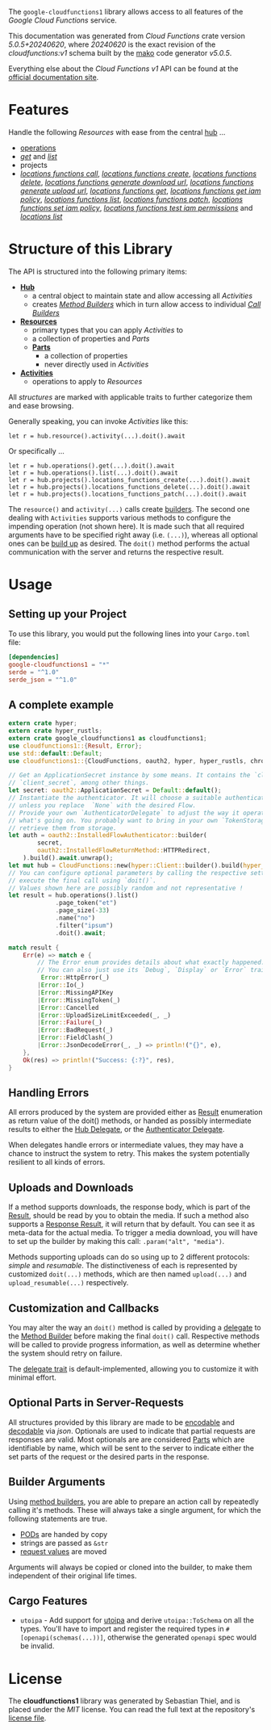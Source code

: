 <!---
DO NOT EDIT !
This file was generated automatically from 'src/generator/templates/api/README.md.mako'
DO NOT EDIT !
-->
The `google-cloudfunctions1` library allows access to all features of the *Google Cloud Functions* service.

This documentation was generated from *Cloud Functions* crate version *5.0.5+20240620*, where *20240620* is the exact revision of the *cloudfunctions:v1* schema built by the [mako](http://www.makotemplates.org/) code generator *v5.0.5*.

Everything else about the *Cloud Functions* *v1* API can be found at the
[official documentation site](https://cloud.google.com/functions).
# Features

Handle the following *Resources* with ease from the central [hub](https://docs.rs/google-cloudfunctions1/5.0.5+20240620/google_cloudfunctions1/CloudFunctions) ... 

* [operations](https://docs.rs/google-cloudfunctions1/5.0.5+20240620/google_cloudfunctions1/api::Operation)
 * [*get*](https://docs.rs/google-cloudfunctions1/5.0.5+20240620/google_cloudfunctions1/api::OperationGetCall) and [*list*](https://docs.rs/google-cloudfunctions1/5.0.5+20240620/google_cloudfunctions1/api::OperationListCall)
* projects
 * [*locations functions call*](https://docs.rs/google-cloudfunctions1/5.0.5+20240620/google_cloudfunctions1/api::ProjectLocationFunctionCallCall), [*locations functions create*](https://docs.rs/google-cloudfunctions1/5.0.5+20240620/google_cloudfunctions1/api::ProjectLocationFunctionCreateCall), [*locations functions delete*](https://docs.rs/google-cloudfunctions1/5.0.5+20240620/google_cloudfunctions1/api::ProjectLocationFunctionDeleteCall), [*locations functions generate download url*](https://docs.rs/google-cloudfunctions1/5.0.5+20240620/google_cloudfunctions1/api::ProjectLocationFunctionGenerateDownloadUrlCall), [*locations functions generate upload url*](https://docs.rs/google-cloudfunctions1/5.0.5+20240620/google_cloudfunctions1/api::ProjectLocationFunctionGenerateUploadUrlCall), [*locations functions get*](https://docs.rs/google-cloudfunctions1/5.0.5+20240620/google_cloudfunctions1/api::ProjectLocationFunctionGetCall), [*locations functions get iam policy*](https://docs.rs/google-cloudfunctions1/5.0.5+20240620/google_cloudfunctions1/api::ProjectLocationFunctionGetIamPolicyCall), [*locations functions list*](https://docs.rs/google-cloudfunctions1/5.0.5+20240620/google_cloudfunctions1/api::ProjectLocationFunctionListCall), [*locations functions patch*](https://docs.rs/google-cloudfunctions1/5.0.5+20240620/google_cloudfunctions1/api::ProjectLocationFunctionPatchCall), [*locations functions set iam policy*](https://docs.rs/google-cloudfunctions1/5.0.5+20240620/google_cloudfunctions1/api::ProjectLocationFunctionSetIamPolicyCall), [*locations functions test iam permissions*](https://docs.rs/google-cloudfunctions1/5.0.5+20240620/google_cloudfunctions1/api::ProjectLocationFunctionTestIamPermissionCall) and [*locations list*](https://docs.rs/google-cloudfunctions1/5.0.5+20240620/google_cloudfunctions1/api::ProjectLocationListCall)




# Structure of this Library

The API is structured into the following primary items:

* **[Hub](https://docs.rs/google-cloudfunctions1/5.0.5+20240620/google_cloudfunctions1/CloudFunctions)**
    * a central object to maintain state and allow accessing all *Activities*
    * creates [*Method Builders*](https://docs.rs/google-cloudfunctions1/5.0.5+20240620/google_cloudfunctions1/client::MethodsBuilder) which in turn
      allow access to individual [*Call Builders*](https://docs.rs/google-cloudfunctions1/5.0.5+20240620/google_cloudfunctions1/client::CallBuilder)
* **[Resources](https://docs.rs/google-cloudfunctions1/5.0.5+20240620/google_cloudfunctions1/client::Resource)**
    * primary types that you can apply *Activities* to
    * a collection of properties and *Parts*
    * **[Parts](https://docs.rs/google-cloudfunctions1/5.0.5+20240620/google_cloudfunctions1/client::Part)**
        * a collection of properties
        * never directly used in *Activities*
* **[Activities](https://docs.rs/google-cloudfunctions1/5.0.5+20240620/google_cloudfunctions1/client::CallBuilder)**
    * operations to apply to *Resources*

All *structures* are marked with applicable traits to further categorize them and ease browsing.

Generally speaking, you can invoke *Activities* like this:

```Rust,ignore
let r = hub.resource().activity(...).doit().await
```

Or specifically ...

```ignore
let r = hub.operations().get(...).doit().await
let r = hub.operations().list(...).doit().await
let r = hub.projects().locations_functions_create(...).doit().await
let r = hub.projects().locations_functions_delete(...).doit().await
let r = hub.projects().locations_functions_patch(...).doit().await
```

The `resource()` and `activity(...)` calls create [builders][builder-pattern]. The second one dealing with `Activities` 
supports various methods to configure the impending operation (not shown here). It is made such that all required arguments have to be 
specified right away (i.e. `(...)`), whereas all optional ones can be [build up][builder-pattern] as desired.
The `doit()` method performs the actual communication with the server and returns the respective result.

# Usage

## Setting up your Project

To use this library, you would put the following lines into your `Cargo.toml` file:

```toml
[dependencies]
google-cloudfunctions1 = "*"
serde = "^1.0"
serde_json = "^1.0"
```

## A complete example

```Rust
extern crate hyper;
extern crate hyper_rustls;
extern crate google_cloudfunctions1 as cloudfunctions1;
use cloudfunctions1::{Result, Error};
use std::default::Default;
use cloudfunctions1::{CloudFunctions, oauth2, hyper, hyper_rustls, chrono, FieldMask};

// Get an ApplicationSecret instance by some means. It contains the `client_id` and 
// `client_secret`, among other things.
let secret: oauth2::ApplicationSecret = Default::default();
// Instantiate the authenticator. It will choose a suitable authentication flow for you, 
// unless you replace  `None` with the desired Flow.
// Provide your own `AuthenticatorDelegate` to adjust the way it operates and get feedback about 
// what's going on. You probably want to bring in your own `TokenStorage` to persist tokens and
// retrieve them from storage.
let auth = oauth2::InstalledFlowAuthenticator::builder(
        secret,
        oauth2::InstalledFlowReturnMethod::HTTPRedirect,
    ).build().await.unwrap();
let mut hub = CloudFunctions::new(hyper::Client::builder().build(hyper_rustls::HttpsConnectorBuilder::new().with_native_roots().unwrap().https_or_http().enable_http1().build()), auth);
// You can configure optional parameters by calling the respective setters at will, and
// execute the final call using `doit()`.
// Values shown here are possibly random and not representative !
let result = hub.operations().list()
             .page_token("et")
             .page_size(-33)
             .name("no")
             .filter("ipsum")
             .doit().await;

match result {
    Err(e) => match e {
        // The Error enum provides details about what exactly happened.
        // You can also just use its `Debug`, `Display` or `Error` traits
         Error::HttpError(_)
        |Error::Io(_)
        |Error::MissingAPIKey
        |Error::MissingToken(_)
        |Error::Cancelled
        |Error::UploadSizeLimitExceeded(_, _)
        |Error::Failure(_)
        |Error::BadRequest(_)
        |Error::FieldClash(_)
        |Error::JsonDecodeError(_, _) => println!("{}", e),
    },
    Ok(res) => println!("Success: {:?}", res),
}

```
## Handling Errors

All errors produced by the system are provided either as [Result](https://docs.rs/google-cloudfunctions1/5.0.5+20240620/google_cloudfunctions1/client::Result) enumeration as return value of
the doit() methods, or handed as possibly intermediate results to either the 
[Hub Delegate](https://docs.rs/google-cloudfunctions1/5.0.5+20240620/google_cloudfunctions1/client::Delegate), or the [Authenticator Delegate](https://docs.rs/yup-oauth2/*/yup_oauth2/trait.AuthenticatorDelegate.html).

When delegates handle errors or intermediate values, they may have a chance to instruct the system to retry. This 
makes the system potentially resilient to all kinds of errors.

## Uploads and Downloads
If a method supports downloads, the response body, which is part of the [Result](https://docs.rs/google-cloudfunctions1/5.0.5+20240620/google_cloudfunctions1/client::Result), should be
read by you to obtain the media.
If such a method also supports a [Response Result](https://docs.rs/google-cloudfunctions1/5.0.5+20240620/google_cloudfunctions1/client::ResponseResult), it will return that by default.
You can see it as meta-data for the actual media. To trigger a media download, you will have to set up the builder by making
this call: `.param("alt", "media")`.

Methods supporting uploads can do so using up to 2 different protocols: 
*simple* and *resumable*. The distinctiveness of each is represented by customized 
`doit(...)` methods, which are then named `upload(...)` and `upload_resumable(...)` respectively.

## Customization and Callbacks

You may alter the way an `doit()` method is called by providing a [delegate](https://docs.rs/google-cloudfunctions1/5.0.5+20240620/google_cloudfunctions1/client::Delegate) to the 
[Method Builder](https://docs.rs/google-cloudfunctions1/5.0.5+20240620/google_cloudfunctions1/client::CallBuilder) before making the final `doit()` call. 
Respective methods will be called to provide progress information, as well as determine whether the system should 
retry on failure.

The [delegate trait](https://docs.rs/google-cloudfunctions1/5.0.5+20240620/google_cloudfunctions1/client::Delegate) is default-implemented, allowing you to customize it with minimal effort.

## Optional Parts in Server-Requests

All structures provided by this library are made to be [encodable](https://docs.rs/google-cloudfunctions1/5.0.5+20240620/google_cloudfunctions1/client::RequestValue) and 
[decodable](https://docs.rs/google-cloudfunctions1/5.0.5+20240620/google_cloudfunctions1/client::ResponseResult) via *json*. Optionals are used to indicate that partial requests are responses 
are valid.
Most optionals are are considered [Parts](https://docs.rs/google-cloudfunctions1/5.0.5+20240620/google_cloudfunctions1/client::Part) which are identifiable by name, which will be sent to 
the server to indicate either the set parts of the request or the desired parts in the response.

## Builder Arguments

Using [method builders](https://docs.rs/google-cloudfunctions1/5.0.5+20240620/google_cloudfunctions1/client::CallBuilder), you are able to prepare an action call by repeatedly calling it's methods.
These will always take a single argument, for which the following statements are true.

* [PODs][wiki-pod] are handed by copy
* strings are passed as `&str`
* [request values](https://docs.rs/google-cloudfunctions1/5.0.5+20240620/google_cloudfunctions1/client::RequestValue) are moved

Arguments will always be copied or cloned into the builder, to make them independent of their original life times.

[wiki-pod]: http://en.wikipedia.org/wiki/Plain_old_data_structure
[builder-pattern]: http://en.wikipedia.org/wiki/Builder_pattern
[google-go-api]: https://github.com/google/google-api-go-client

## Cargo Features

* `utoipa` - Add support for [utoipa](https://crates.io/crates/utoipa) and derive `utoipa::ToSchema` on all
the types. You'll have to import and register the required types in `#[openapi(schemas(...))]`, otherwise the
generated `openapi` spec would be invalid.


# License
The **cloudfunctions1** library was generated by Sebastian Thiel, and is placed 
under the *MIT* license.
You can read the full text at the repository's [license file][repo-license].

[repo-license]: https://github.com/Byron/google-apis-rsblob/main/LICENSE.md

